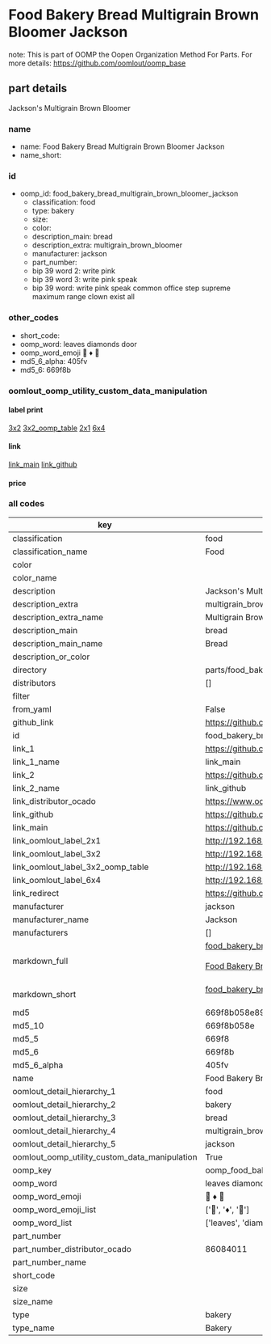 # Food Bakery Bread Multigrain Brown Bloomer Jackson  

note: This is part of OOMP the Oopen Organization Method For Parts. For more details: https://github.com/oomlout/oomp_base

##  part details
  



Jackson's Multigrain Brown Bloomer



### name
* name: Food Bakery Bread Multigrain Brown Bloomer Jackson
* name_short: 
### id
* oomp_id: food_bakery_bread_multigrain_brown_bloomer_jackson
  * classification: food
  * type: bakery
  * size: 
  * color: 
  * description_main: bread
  * description_extra: multigrain_brown_bloomer
  * manufacturer: jackson
  * part_number: 
  * bip 39 word 2: write pink
  * bip 39 word 3: write pink speak
  * bip 39 word: write pink speak common office step supreme maximum range clown exist all

### other_codes
* short_code: 
* oomp_word: leaves diamonds door
* oomp_word_emoji :leaves: :diamonds: :door:
* md5_6_alpha: 405fv
* md5_6: 669f8b






### oomlout_oomp_utility_custom_data_manipulation
#### label print
[3x2](http://192.168.1.245:1112/?label=oomp%20405fv)
[3x2_oomp_table](http://192.168.1.108:1112/?label=oomp%20405fv)
[2x1](http://192.168.1.242:1112/?label=oomp%20405fv)
[6x4](http://192.168.1.55:1112/?label=oomp%20405fv)    

#### link

[link_main](https://github.com/oomlout/oomlout_oomp_version_1_messy/tree/main/parts/food_bakery_bread_multigrain_brown_bloomer_jackson) [link_github](https://github.com/oomlout/oomlout_oomp_version_1_messy/tree/main/parts/food_bakery_bread_multigrain_brown_bloomer_jackson)                             

#### price







### all codes 
| key | value |  
| --- | --- |  
| classification | food |  
| classification_name | Food |  
| color |  |  
| color_name |  |  
| description | Jackson's Multigrain Brown Bloomer |  
| description_extra | multigrain_brown_bloomer |  
| description_extra_name | Multigrain Brown Bloomer |  
| description_main | bread |  
| description_main_name | Bread |  
| description_or_color |   |  
| directory | parts/food_bakery_bread_multigrain_brown_bloomer_jackson |  
| distributors | [] |  
| filter |  |  
| from_yaml | False |  
| github_link | https://github.com/oomlout/oomlout_oomp_part_src/tree/main/parts/food_bakery_bread_multigrain_brown_bloomer_jackson |  
| id | food_bakery_bread_multigrain_brown_bloomer_jackson |  
| link_1 | https://github.com/oomlout/oomlout_oomp_version_1_messy/tree/main/parts/food_bakery_bread_multigrain_brown_bloomer_jackson |  
| link_1_name | link_main |  
| link_2 | https://github.com/oomlout/oomlout_oomp_version_1_messy/tree/main/parts/food_bakery_bread_multigrain_brown_bloomer_jackson |  
| link_2_name | link_github |  
| link_distributor_ocado | https://www.ocado.com/search?entry=86084011 |  
| link_github | https://github.com/oomlout/oomlout_oomp_version_1_messy/tree/main/parts/food_bakery_bread_multigrain_brown_bloomer_jackson |  
| link_main | https://github.com/oomlout/oomlout_oomp_version_1_messy/tree/main/parts/food_bakery_bread_multigrain_brown_bloomer_jackson |  
| link_oomlout_label_2x1 | http://192.168.1.242:1112/?label=oomp%20405fv |  
| link_oomlout_label_3x2 | http://192.168.1.245:1112/?label=oomp%20405fv |  
| link_oomlout_label_3x2_oomp_table | http://192.168.1.108:1112/?label=oomp%20405fv |  
| link_oomlout_label_6x4 | http://192.168.1.55:1112/?label=oomp%20405fv |  
| link_redirect | https://github.com/oomlout/oomlout_oomp_version_1_messy/tree/main/parts/food_bakery_bread_multigrain_brown_bloomer_jackson |  
| manufacturer | jackson |  
| manufacturer_name | Jackson |  
| manufacturers | [] |  
| markdown_full | [food_bakery_bread_multigrain_brown_bloomer_jackson](none)<br>[](none)<br>[Food Bakery Bread Multigrain Brown Bloomer Jackson](none)<br><br> |  
| markdown_short | [food_bakery_bread_multigrain_brown_bloomer_jackson](none)<br><br> |  
| md5 | 669f8b058e897b3f55ccc2e7a1a947f4 |  
| md5_10 | 669f8b058e |  
| md5_5 | 669f8 |  
| md5_6 | 669f8b |  
| md5_6_alpha | 405fv |  
| name | Food Bakery Bread Multigrain Brown Bloomer Jackson |  
| oomlout_detail_hierarchy_1 | food |  
| oomlout_detail_hierarchy_2 | bakery |  
| oomlout_detail_hierarchy_3 | bread |  
| oomlout_detail_hierarchy_4 | multigrain_brown_bloomer |  
| oomlout_detail_hierarchy_5 | jackson |  
| oomlout_oomp_utility_custom_data_manipulation | True |  
| oomp_key | oomp_food_bakery_bread_multigrain_brown_bloomer_jackson |  
| oomp_word | leaves diamonds door |  
| oomp_word_emoji | :leaves: :diamonds: :door: |  
| oomp_word_emoji_list | [':leaves:', ':diamonds:', ':door:'] |  
| oomp_word_list | ['leaves', 'diamonds', 'door'] |  
| part_number |  |  
| part_number_distributor_ocado | 86084011 |  
| part_number_name |  |  
| short_code |  |  
| size |  |  
| size_name |  |  
| type | bakery |  
| type_name | Bakery |  
